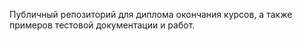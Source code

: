 Публичный репозиторий для диплома окончания курсов, а также примеров тестовой документации и работ.

